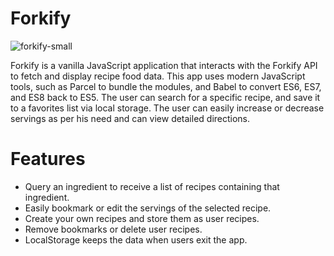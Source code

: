 # Forkify
![forkify-small](https://user-images.githubusercontent.com/91598576/148014754-3d92c86e-3169-4bf7-8507-66d30a825229.jpg)

Forkify is a vanilla JavaScript application that interacts with the Forkify API to fetch and display recipe food data. This app uses modern JavaScript tools, such as Parcel to bundle the modules, and Babel to convert ES6, ES7, and ES8 back to ES5. The user can search for a specific recipe, and save it to a favorites list via local storage. The user can easily increase or decrease servings as per his need and can view detailed directions.

# Features

- Query an ingredient to receive a list of recipes containing that ingredient.
- Easily bookmark or edit the servings of the selected recipe.
- Create your own recipes and store them as user recipes.
- Remove bookmarks or delete user recipes.
- LocalStorage keeps the data when users exit the app.
